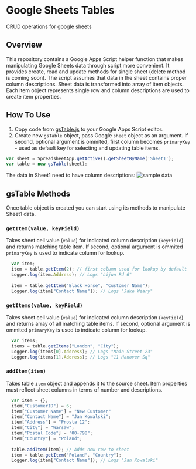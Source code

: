 # Google Sheets Tables
CRUD operations for google sheets

## Overview
This repository contains a Google Apps Script helper function that makes manipulating Google Sheets data through script more convenient. It provides create, read and update methods for single sheet (delete method is coming soon). The script assumes that data in the sheet contains proper column descriptions. Sheet data is transformed into array of item objects. Each item object represents single row and  column descriptions are used to create item properties.

## How To Use
1. Copy code from [gsTable.js](https://github.com/TeeMonk/google-sheets-tables/blob/master/gsTable.js) to your Google Apps Script editor. 
2. Create new `gsTable` object, pass Google `sheet` object as an argument. If second, optional argument is ommited, first column becomes `primaryKey`  -  used as default key for selecting and updating table items.
```javascript
var sheet = SpreadsheetApp.getActive().getSheetByName('Sheet1');
var table = new gsTable(sheet); 
```

The data in Sheet1 need to have column descriptions:
![sample data](https://github.com/TeeMonk/google-sheets-tables/blob/master/gsheet.PNG "sample data")

## gsTable Methods
Once table object is created you can start using its methods to manipulate Sheet1 data.

### `getItem(value, keyField)`
Takes sheet cell value (`value`) for indicated column description (`keyField`) and returns matching table item. If second, optional argument is ommited `primaryKey` is used to indicate column for lookup.   
```javascript
  var item;
  item = table.getItem(2); // first column used for lookup by default
  Logger.log(item.Address); // Logs "Lijun Rd 6"
  
  item = table.getItem("Black Horse", "Customer Name");
  Logger.log(item["Contact Name"]); // Logs "Jake Weary"
```

### `getItems(value, keyField)`
Takes sheet cell value (`value`) for indicated column description (`keyField`) and returns array of all matching table items. If second, optional argument is ommited `primaryKey` is used to indicate column for lookup.   
```javascript
  var items;
  items = table.getItems("London", "City");
  Logger.log(items[0].Address); // Logs "Main Street 23"
  Logger.log(items[1].Address); // Logs "11 Hanover Sq"
```  

### `addItem(item)`
Takes table `item` object and appends it to the source sheet. Item properties must reflect sheet columns in terms of number and  descriptions.
```javascript
  var item = {};
  item["CustomerID"] = 6;
  item["Customer Name"]	= "New Customer"
  item["Contact Name"] = "Jan Kowalski";	
  item["Address"] = "Prosta 12";	
  item["City"] = "Warsaw";	
  item["Postal Code"] = "00-798";	
  item["Country"] = "Poland";
  
  table.addItem(item); // Adds new row to sheet
  item = table.getItem("Poland", "Country");
  Logger.log(item["Contact Name"]); // Logs "Jan Kowalski"
```

